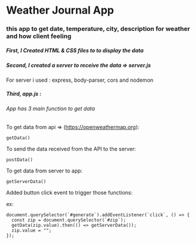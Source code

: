 # Weather Journal App

### this app to get date, temperature, city, description for weather and how client feeling

##### First, I Created HTML & CSS files to to display the data

##### Second, I created a server to receive the data => server.js

For server i used : express, body-parser, cors and nodemon

##### Third, app.js :

###### App has 3 main function to get data

To get data from api => (https://openweathermap.org):

```
getData()
```

To send the data received from the API to the server:

```
postData()
```

To get data from server to app:

```
getServerData()
```

Added button click event to trigger those functions:

ex:

```
document.querySelector(`#generate`).addEventListener(`click`, () => {
  const zip = document.querySelector(`#zip`);
  getData(zip.value).then(() => getServerData());
  zip.value = "";
});
```
